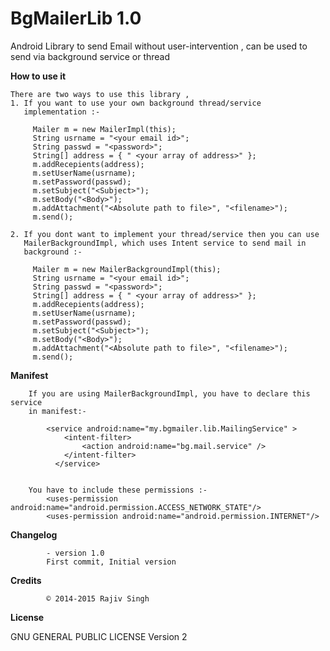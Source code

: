 BgMailerLib 1.0
=====================

Android Library to send Email without user-intervention , can be used to send via background service or thread

**How to use it**

	There are two ways to use this library ,
	1. If you want to use your own background thread/service 
	   implementation :-

		 Mailer m = new MailerImpl(this);
		 String usrname = "<your email id>";
		 String passwd = "<password>";
		 String[] address = { " <your array of address>" };
		 m.addRecepients(address);
		 m.setUserName(usrname);
		 m.setPassword(passwd);
		 m.setSubject("<Subject>");
		 m.setBody("<Body>");
		 m.addAttachment("<Absolute path to file>", "<filename>");
		 m.send();

	2. If you dont want to implement your thread/service then you can use 
	   MailerBackgroundImpl, which uses Intent service to send mail in 
       background :-

		 Mailer m = new MailerBackgroundImpl(this);
		 String usrname = "<your email id>";
		 String passwd = "<password>";
		 String[] address = { " <your array of address>" };
		 m.addRecepients(address);
		 m.setUserName(usrname);
		 m.setPassword(passwd);
		 m.setSubject("<Subject>");
		 m.setBody("<Body>");
		 m.addAttachment("<Absolute path to file>", "<filename>");
		 m.send();


            
**Manifest**
	    
	    If you are using MailerBackgroundImpl, you have to declare this service 
	    in manifest:-
	    
		    <service android:name="my.bgmailer.lib.MailingService" >
	            <intent-filter>
	                <action android:name="bg.mail.service" />
	            </intent-filter>
	          </service>
			

	    You have to include these permissions :-
            <uses-permission android:name="android.permission.ACCESS_NETWORK_STATE"/>
            <uses-permission android:name="android.permission.INTERNET"/>
            
            
**Changelog**

            - version 1.0
            First commit, Initial version

**Credits**

            © 2014-2015 Rajiv Singh     
            
**License**

GNU GENERAL PUBLIC LICENSE Version 2


